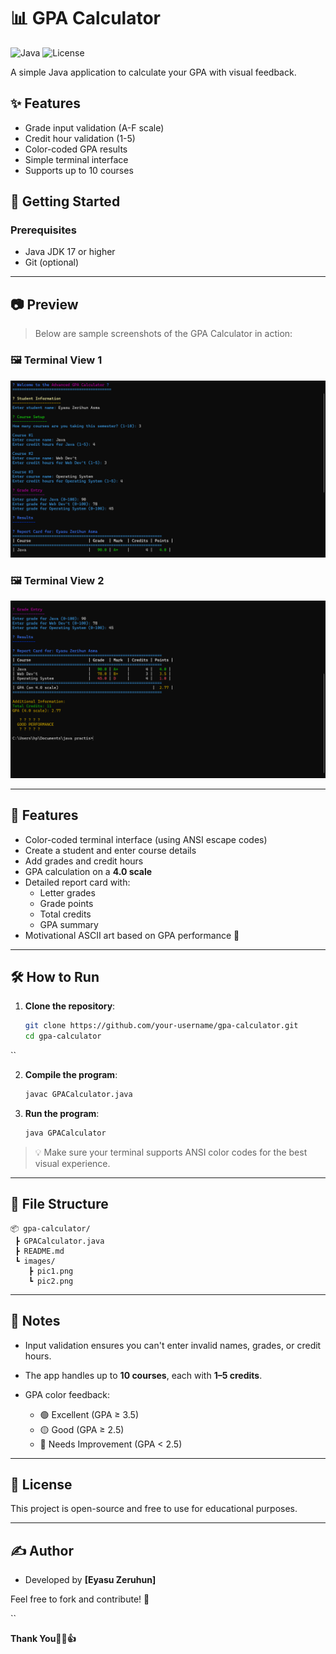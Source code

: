 # 📊 GPA Calculator

![Java](https://img.shields.io/badge/Java-17%2B-blue)
![License](https://img.shields.io/badge/License-MIT-green)

A simple Java application to calculate your GPA with visual feedback.

## ✨ Features
- Grade input validation (A-F scale)
- Credit hour validation (1-5)
- Color-coded GPA results
- Simple terminal interface
- Supports up to 10 courses

## 🚀 Getting Started

### Prerequisites
- Java JDK 17 or higher
- Git (optional)
---

## 📷 Preview

> Below are sample screenshots of the GPA Calculator in action:

### 🖼️ Terminal View 1
![GPA Calculator Preview 1](pic1.png)

### 🖼️ Terminal View 2
![GPA Calculator Preview 2](pic2.png)

---

## 🚀 Features

- Color-coded terminal interface (using ANSI escape codes)
- Create a student and enter course details
- Add grades and credit hours
- GPA calculation on a **4.0 scale**
- Detailed report card with:
  - Letter grades
  - Grade points
  - Total credits
  - GPA summary
- Motivational ASCII art based on GPA performance 🎉

---

## 🛠️ How to Run

1. **Clone the repository**:
   ```bash
   git clone https://github.com/your-username/gpa-calculator.git
   cd gpa-calculator
``

2. **Compile the program**:

   ```bash
   javac GPACalculator.java
   ```

3. **Run the program**:

   ```bash
   java GPACalculator
   ```

> 💡 Make sure your terminal supports ANSI color codes for the best visual experience.

---

## 📁 File Structure

```
📦 gpa-calculator/
 ┣ GPACalculator.java
 ┣ README.md
 ┗ images/
    ┣ pic1.png
    ┗ pic2.png
```

---

## 📌 Notes

* Input validation ensures you can't enter invalid names, grades, or credit hours.
* The app handles up to **10 courses**, each with **1–5 credits**.
* GPA color feedback:

  * 🟢 Excellent (GPA ≥ 3.5)
  * 🟡 Good (GPA ≥ 2.5)
  * 🔴 Needs Improvement (GPA < 2.5)

---

## 📃 License

This project is open-source and free to use for educational purposes.

---

## ✍️ Author

* Developed by **\[Eyasu Zeruhun]**

Feel free to fork and contribute! 🎉

``

**Thank You🙋‍♂️👍**
